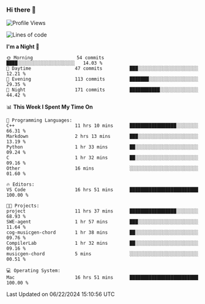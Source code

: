 ### Hi there 👋

<!--
**ALiersEL/ALiersEL** is a ✨ _special_ ✨ repository because its `README.md` (this file) appears on your GitHub profile.

Here are some ideas to get you started:

- 🔭 I’m currently working on ...
- 🌱 I’m currently learning ...
- 👯 I’m looking to collaborate on ...
- 🤔 I’m looking for help with ...
- 💬 Ask me about ...
- 📫 How to reach me: ...
- 😄 Pronouns: ...
- ⚡ Fun fact: ...
-->

<!--START_SECTION:waka-->
![Profile Views](http://img.shields.io/badge/Profile%20Views-0-blue)

![Lines of code](https://img.shields.io/badge/From%20Hello%20World%20I%27ve%20Written-9.8%20million%20lines%20of%20code-blue)

**I'm a Night 🦉** 

```text
🌞 Morning                54 commits          ████░░░░░░░░░░░░░░░░░░░░░   14.03 % 
🌆 Daytime                47 commits          ███░░░░░░░░░░░░░░░░░░░░░░   12.21 % 
🌃 Evening                113 commits         ███████░░░░░░░░░░░░░░░░░░   29.35 % 
🌙 Night                  171 commits         ███████████░░░░░░░░░░░░░░   44.42 % 
```


📊 **This Week I Spent My Time On** 

```text
💬 Programming Languages: 
C++                      11 hrs 10 mins      █████████████████░░░░░░░░   66.31 % 
Markdown                 2 hrs 13 mins       ███░░░░░░░░░░░░░░░░░░░░░░   13.19 % 
Python                   1 hr 33 mins        ██░░░░░░░░░░░░░░░░░░░░░░░   09.24 % 
C                        1 hr 32 mins        ██░░░░░░░░░░░░░░░░░░░░░░░   09.16 % 
Other                    16 mins             ░░░░░░░░░░░░░░░░░░░░░░░░░   01.60 % 

🔥 Editors: 
VS Code                  16 hrs 51 mins      █████████████████████████   100.00 % 

🐱‍💻 Projects: 
project                  11 hrs 37 mins      █████████████████░░░░░░░░   68.93 % 
SWE-agent                1 hr 57 mins        ███░░░░░░░░░░░░░░░░░░░░░░   11.64 % 
cog-musicgen-chord       1 hr 38 mins        ██░░░░░░░░░░░░░░░░░░░░░░░   09.76 % 
CompilerLab              1 hr 32 mins        ██░░░░░░░░░░░░░░░░░░░░░░░   09.16 % 
musicgen-chord           5 mins              ░░░░░░░░░░░░░░░░░░░░░░░░░   00.51 % 

💻 Operating System: 
Mac                      16 hrs 51 mins      █████████████████████████   100.00 % 
```


 Last Updated on 06/22/2024 15:10:56 UTC
<!--END_SECTION:waka-->
